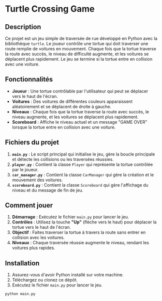 # Turtle Crossing Game

## Description
Ce projet est un jeu simple de traversée de rue développé en Python avec la bibliothèque `turtle`. Le joueur contrôle une tortue qui doit traverser une route remplie de voitures en mouvement. Chaque fois que la tortue traverse la route avec succès, le niveau de difficulté augmente, et les voitures se déplacent plus rapidement. Le jeu se termine si la tortue entre en collision avec une voiture.

## Fonctionnalités
- **Joueur** : Une tortue contrôlable par l'utilisateur qui peut se déplacer vers le haut de l'écran.
- **Voitures** : Des voitures de différentes couleurs apparaissent aléatoirement et se déplacent de droite à gauche.
- **Niveaux** : Chaque fois que la tortue traverse la route avec succès, le niveau augmente, et les voitures se déplacent plus rapidement.
- **Scoreboard** : Affiche le niveau actuel et un message "GAME OVER" lorsque la tortue entre en collision avec une voiture.

## Fichiers du projet
1. **`main.py`** : Le script principal qui initialise le jeu, gère la boucle principale et détecte les collisions ou les traversées réussies.
2. **`player.py`** : Contient la classe `Player` qui représente la tortue contrôlée par le joueur.
3. **`car_manager.py`** : Contient la classe `CarManager` qui gère la création et le mouvement des voitures.
4. **`scoreboard.py`** : Contient la classe `Scoreboard` qui gère l'affichage du niveau et du message de fin de jeu.

## Comment jouer
1. **Démarrage** : Exécutez le fichier `main.py` pour lancer le jeu.
2. **Contrôles** : Utilisez la touche **"Up"** (flèche vers le haut) pour déplacer la tortue vers le haut de l'écran.
3. **Objectif** : Faites traverser la tortue à travers la route sans entrer en collision avec les voitures.
4. **Niveaux** : Chaque traversée réussie augmente le niveau, rendant les voitures plus rapides.

## Installation
1. Assurez-vous d'avoir Python installé sur votre machine.
2. Téléchargez ou clonez ce dépôt.
3. Exécutez le fichier `main.py` pour lancer le jeu.

```bash
python main.py
